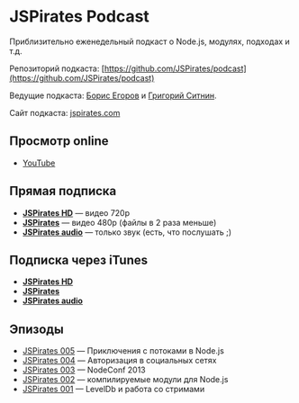 # JSPirates Podcast

Приблизительно еженедельный подкаст о Node.js, модулях, подходах и т.д.

Репозиторий подкаста: [https://github.com/JSPirates/podcast](https://github.com/JSPirates/podcast)

Ведущие подкаста: [Борис Егоров](http://github.com/dolphin278) и [Григорий Ситнин](http://github.com/sitnin).

Сайт подкаста: [jspirates.com](http://jspirates.com)

## Просмотр online

* [YouTube](http://www.youtube.com/channel/UCoQvColVafC905L1wyqfjcg)

## Прямая подписка

* **[JSPirates HD](https://raw.github.com/JSPirates/podcast/master/jsp_720p.xml)** — видео 720p
* **[JSPirates](https://raw.github.com/JSPirates/podcast/master/jsp_480p.xml)** — видео 480p (файлы в 2 раза меньше)
* **[JSPirates audio](https://raw.github.com/JSPirates/podcast/master/jsp_audio.xml)** — только звук (есть, что послушать ;)

## Подписка через iTunes

* **[JSPirates HD](https://itunes.apple.com/ru/podcast/jspirates-hd/id684240414)**
* **[JSPirates](https://itunes.apple.com/ru/podcast/jspirates/id684239969)**
* **[JSPirates audio](https://itunes.apple.com/ru/podcast/jspirates-tol-ko-audio/id684239776)**

## Эпизоды

* [JSPirates 005](https://github.com/JSPirates/podcast/tree/master/005) — Приключения с потоками в Node.js
* [JSPirates 004](https://github.com/JSPirates/podcast/tree/master/004) — Авторизация в социальных сетях
* [JSPirates 003](https://github.com/JSPirates/podcast/tree/master/003) — NodeConf 2013
* [JSPirates 002](https://github.com/JSPirates/podcast/tree/master/002) — компилируемые модули для Node.js
* [JSPirates 001](https://github.com/JSPirates/podcast/tree/master/001) — LevelDb и работа со стримами
